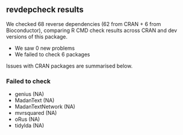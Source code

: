 ## revdepcheck results

We checked 68 reverse dependencies (62 from CRAN + 6 from Bioconductor), comparing R CMD check results across CRAN and dev versions of this package.

 * We saw 0 new problems
 * We failed to check 6 packages

Issues with CRAN packages are summarised below.

### Failed to check

* genius           (NA)
* MadanText        (NA)
* MadanTextNetwork (NA)
* mvrsquared       (NA)
* oRus             (NA)
* tidylda          (NA)
